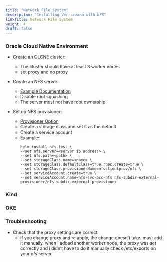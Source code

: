```yaml
---
title: "Network File System"
description: "Installing Verrazzano with NFS"
linkTitle: Network File System
weight: 4
draft: false
---
```


### Oracle Cloud Native Environment

* Create an OLCNE cluster:

  - The cluster should have at least 3 worker nodes
  - set proxy and no proxy
  
* Create an NFS server:

  - [Example Documentation](/docs/reference/API/Verrazzano/v1beta1.md#ingress-component")
  - Disable root squashing 
  - The server must not have root ownership

* Set up NFS provisioner:

  - [Provisioner Option](https://github.com/kubernetes-sigs/nfs-subdir-external-provisioner)
  - Create a storage class and set it as the default
  - Create a service account
  - Example:
    ```
    helm install nfs-test \
    --set nfs.server=<server ip address> \
    --set nfs.path=<path> \
    --set storageClass.name=<name> \
    --set storageClass.defaultClass=true,rbac.create=true \
    --set storageClass.provisionerName=nfsclientprov/nfs \
    --set serviceAccount.create=true \
    --set serviceAccount.name=nfs-svc-acc-nfs nfs-subdir-external-provisioner/nfs-subdir-external-provisioner
### Kind

### OKE

### Troubleshooting 

- Check that the proxy settings are correct 
  - if you change proxy and re apply, the change doesn’t take. must add it manually. when i added another worker node, the proxy was set correctly and i didn’t have to do it manually
    check /etc/exports on your nfs server





